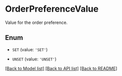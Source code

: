 # OrderPreferenceValue

Value for the order preference.

## Enum

* `SET` (value: `'SET'`)

* `UNSET` (value: `'UNSET'`)

[[Back to Model list]](../README.md#documentation-for-models) [[Back to API list]](../README.md#documentation-for-api-endpoints) [[Back to README]](../README.md)


